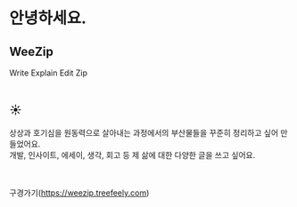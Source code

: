 # 안녕하세요.<br/>

## WeeZip

Write Explain Edit Zip<br/><br/>

## ☀️

상상과 호기심을 원동력으로 살아내는 과정에서의 부산물들을 꾸준히 정리하고 싶어 만들었어요.<br/>
개발, 인사이트, 에세이, 생각, 회고 등 제 삶에 대한 다양한 글을 쓰고 싶어요.

<br/><br/>
구경가기(https://weezip.treefeely.com)
